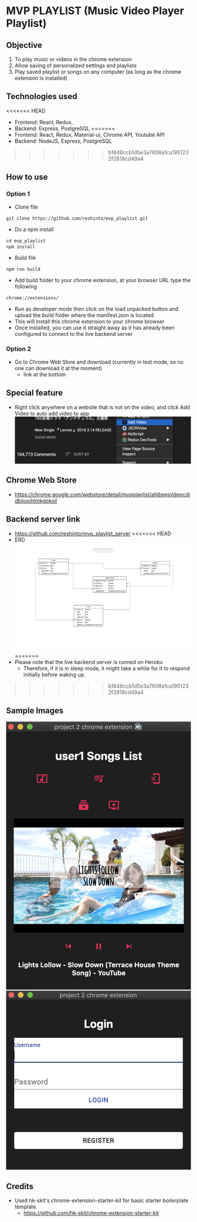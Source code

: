 # MVP PLAYLIST (Music Video Player Playlist)
## Objective
1. To play music or videos in the chrome extension
2. Allow saving of personalized settings and playlists
3. Play saved playlist or songs on any computer (as long as the chrome extension is installed)

## Technologies used
<<<<<<< HEAD
* Frontend: React, Redux,
* Backend: Express, PostgreSQL
=======
* Frontend: React, Redux, Material-ui, Chrome API, Youtube API
* Backend: NodeJS, Express, PostgreSQL
>>>>>>> b1848ccb1d5e3a7608a1ca1951232f2818cd49a4

## How to use
### Option 1
  * Clone file
  ```
  git clone https://github.com/reshinto/mvp_playlist.git
  ```
  * Do a npm install
  ```
  cd mvp_playlist
  npm install
  ```
  * Build file
  ```
  npm run build
  ```
  * Add build folder to your chrome extension, at your browser URL type the following
  ```
  chrome://extensions/
  ```
  * Run as developer mode then click on the load unpacked button and upload the build folder where the manifest.json is located
  * This will install this chrome extension to your chrome browser
  * Once installed, you can use it straight away as it has already been configured to connect to the live backend server
### Option 2
  * Go to Chrome Web Store and download (currently in test mode, so no one can download it at the moment)
    * link at the bottom

## Special feature
* Right click anywhere on a website that is not on the video, and click Add Video to auto add video to app
![Click](./images/click.png)

## Chrome Web Store
* https://chrome.google.com/webstore/detail/mvpplaylist/ahlbpejoldepcdidbijooihlmkgokoil

## Backend server link
* https://github.com/reshinto/mvp_playlist_server
<<<<<<< HEAD
* ERD
![ERD](./images/MVP_Playlist_ERD.png)
=======
* Please note that the live backend server is runned on Heroku
  * Therefore, if it is in sleep mode, it might take a while for it to respond initially before waking up.
>>>>>>> b1848ccb1d5e3a7608a1ca1951232f2818cd49a4

## Sample Images
![Player](./images/player.png)
![Login](./images/login.png)

## Credits
* Used hk-skit's chrome-extension-starter-kit for basic starter boilerplate template.
  * https://github.com/hk-skit/chrome-extension-starter-kit
